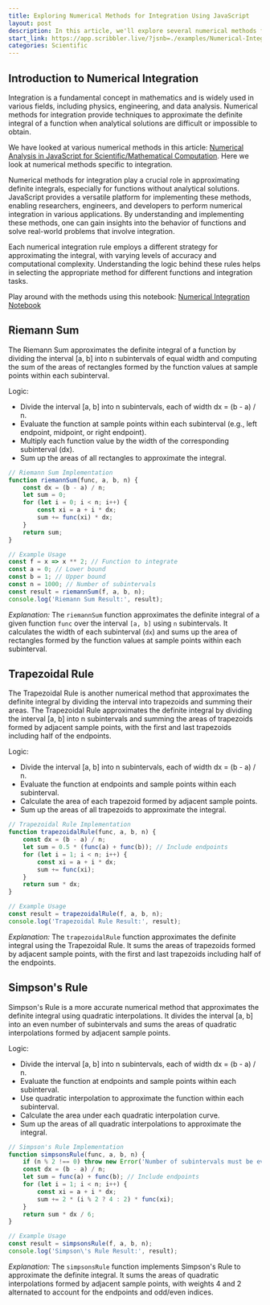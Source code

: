 ```yaml
---
title: Exploring Numerical Methods for Integration Using JavaScript
layout: post
description: In this article, we'll explore several numerical methods for integration and implement them using JavaScript. We will look at Reimann Sum, Trapezoidal Rule and Simpson's rule.
start_link: https://app.scribbler.live/?jsnb=./examples/Numerical-Integration.jsnb
categories: Scientific
---
```


## Introduction to Numerical Integration
Integration is a fundamental concept in mathematics and is widely used in various fields, including physics, engineering, and data analysis. Numerical methods for integration provide techniques to approximate the definite integral of a function when analytical solutions are difficult or impossible to obtain. 

We have looked at various numerical methods in this article: [Numerical Analysis in JavaScript for Scientific/Mathematical Computation](https://scribbler.live/2023/06/07/Numerical-Analysis-in-JavaScript-for-Scientific-Computing.html). Here we look at numerical methods specific to integration.

Numerical methods for integration play a crucial role in approximating definite integrals, especially for functions without analytical solutions. JavaScript provides a versatile platform for implementing these methods, enabling researchers, engineers, and developers to perform numerical integration in various applications. By understanding and implementing these methods, one can gain insights into the behavior of functions and solve real-world problems that involve integration. 

Each numerical integration rule employs a different strategy for approximating the integral, with varying levels of accuracy and computational complexity. Understanding the logic behind these rules helps in selecting the appropriate method for different functions and integration tasks.

Play around with the methods using this notebook: [Numerical Integration Notebook](https://app.scribbler.live/?jsnb=./examples/Numerical-Integration.jsnb)

## Riemann Sum
The Riemann Sum approximates the definite integral of a function by dividing the interval [a, b] into n subintervals of equal width and computing the sum of the areas of rectangles formed by the function values at sample points within each subinterval.

Logic:
- Divide the interval [a, b] into n subintervals, each of width dx = (b - a) / n.
- Evaluate the function at sample points within each subinterval (e.g., left endpoint, midpoint, or right endpoint).
- Multiply each function value by the width of the corresponding subinterval (dx).
- Sum up the areas of all rectangles to approximate the integral.


```javascript
// Riemann Sum Implementation
function riemannSum(func, a, b, n) {
    const dx = (b - a) / n;
    let sum = 0;
    for (let i = 0; i < n; i++) {
        const xi = a + i * dx;
        sum += func(xi) * dx;
    }
    return sum;
}

// Example Usage
const f = x => x ** 2; // Function to integrate
const a = 0; // Lower bound
const b = 1; // Upper bound
const n = 1000; // Number of subintervals
const result = riemannSum(f, a, b, n);
console.log('Riemann Sum Result:', result);
```

*Explanation:* The `riemannSum` function approximates the definite integral of a given function `func` over the interval `[a, b]` using `n` subintervals. It calculates the width of each subinterval (`dx`) and sums up the area of rectangles formed by the function values at sample points within each subinterval.

## Trapezoidal Rule
The Trapezoidal Rule is another numerical method that approximates the definite integral by dividing the interval into trapezoids and summing their areas. The Trapezoidal Rule approximates the definite integral by dividing the interval [a, b] into n subintervals and summing the areas of trapezoids formed by adjacent sample points, with the first and last trapezoids including half of the endpoints.


Logic:
- Divide the interval [a, b] into n subintervals, each of width dx = (b - a) / n.
- Evaluate the function at endpoints and sample points within each subinterval.
- Calculate the area of each trapezoid formed by adjacent sample points.
- Sum up the areas of all trapezoids to approximate the integral.


```javascript
// Trapezoidal Rule Implementation
function trapezoidalRule(func, a, b, n) {
    const dx = (b - a) / n;
    let sum = 0.5 * (func(a) + func(b)); // Include endpoints
    for (let i = 1; i < n; i++) {
        const xi = a + i * dx;
        sum += func(xi);
    }
    return sum * dx;
}

// Example Usage
const result = trapezoidalRule(f, a, b, n);
console.log('Trapezoidal Rule Result:', result);
```

*Explanation:* The `trapezoidalRule` function approximates the definite integral using the Trapezoidal Rule. It sums the areas of trapezoids formed by adjacent sample points, with the first and last trapezoids including half of the endpoints.

## Simpson's Rule 
Simpson's Rule is a more accurate numerical method that approximates the definite integral using quadratic interpolations. It divides the interval [a, b] into an even number of subintervals and sums the areas of quadratic interpolations formed by adjacent sample points.

Logic:
- Divide the interval [a, b] into n subintervals, each of width dx = (b - a) / n.
- Evaluate the function at endpoints and sample points within each subinterval.
- Use quadratic interpolation to approximate the function within each subinterval.
- Calculate the area under each quadratic interpolation curve.
- Sum up the areas of all quadratic interpolations to approximate the integral.

```javascript
// Simpson's Rule Implementation
function simpsonsRule(func, a, b, n) {
    if (n % 2 !== 0) throw new Error('Number of subintervals must be even for Simpson\'s Rule');
    const dx = (b - a) / n;
    let sum = func(a) + func(b); // Include endpoints
    for (let i = 1; i < n; i++) {
        const xi = a + i * dx;
        sum += 2 * (i % 2 ? 4 : 2) * func(xi);
    }
    return sum * dx / 6;
}

// Example Usage
const result = simpsonsRule(f, a, b, n);
console.log('Simpson\'s Rule Result:', result);
```

*Explanation:* The `simpsonsRule` function implements Simpson's Rule to approximate the definite integral. It sums the areas of quadratic interpolations formed by adjacent sample points, with weights 4 and 2 alternated to account for the endpoints and odd/even indices.





